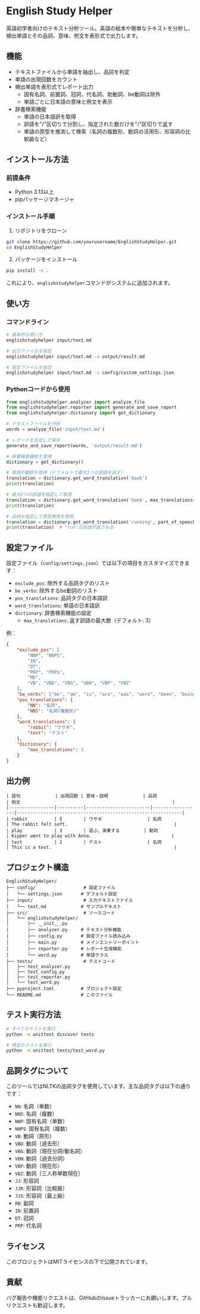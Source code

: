 # English Study Helper

英語初学者向けのテキスト分析ツール。英語の絵本や簡単なテキストを分析し、頻出単語とその品詞、意味、例文を表形式で出力します。

## 機能

- テキストファイルから単語を抽出し、品詞を判定
- 単語の出現回数をカウント
- 頻出単語を表形式でレポート出力
  - 固有名詞、前置詞、冠詞、代名詞、助動詞、be動詞は除外
  - 単語ごとに日本語の意味と例文を表示
- 辞書検索機能
  - 単語の日本語訳を取得
  - 訳語を"/"区切りで分割し、指定された数だけを"/"区切りで返す
  - 単語の原型を推測して検索（名詞の複数形、動詞の活用形、形容詞の比較級など）

## インストール方法

### 前提条件

- Python 3.13以上
- pipパッケージマネージャ

### インストール手順

1. リポジトリをクローン

```bash
git clone https://github.com/yourusername/EnglishStudyHelper.git
cd EnglishStudyHelper
```

2. パッケージをインストール

```bash
pip install -e .
```

これにより、`englishstudyhelper`コマンドがシステムに追加されます。

## 使い方

### コマンドライン

```bash
# 基本的な使い方
englishstudyhelper input/text.md

# 出力ファイルを指定
englishstudyhelper input/text.md -o output/result.md

# 設定ファイルを指定
englishstudyhelper input/text.md -c config/custom_settings.json
```

### Pythonコードから使用

```python
from englishstudyhelper.analyzer import analyze_file
from englishstudyhelper.reporter import generate_and_save_report
from englishstudyhelper.dictionary import get_dictionary

# テキストファイルを分析
words = analyze_file('input/text.md')

# レポートを生成して保存
generate_and_save_report(words, 'output/result.md')

# 辞書検索機能を使用
dictionary = get_dictionary()

# 単語の翻訳を取得（デフォルトで最大3つの訳語を返す）
translation = dictionary.get_word_translation('book')
print(translation)

# 最大2つの訳語を指定して取得
translation = dictionary.get_word_translation('book', max_translations=2)
print(translation)

# 品詞を指定して原型推測を使用
translation = dictionary.get_word_translation('running', part_of_speech='VBG')
print(translation)  # 'run'の訳語が返される
```

## 設定ファイル

設定ファイル（`config/settings.json`）では以下の項目をカスタマイズできます：

- `exclude_pos`: 除外する品詞タグのリスト
- `be_verbs`: 除外するbe動詞のリスト
- `pos_translations`: 品詞タグの日本語訳
- `word_translations`: 単語の日本語訳
- `dictionary`: 辞書検索機能の設定
  - `max_translations`: 返す訳語の最大数（デフォルト: 3）

例：

```json
{
    "exclude_pos": [
        "NNP", "NNPS",
        "IN",
        "DT",
        "PRP", "PRP$",
        "MD",
        "VB", "VBD", "VBG", "VBN", "VBP", "VBZ"
    ],
    "be_verbs": ["be", "am", "is", "are", "was", "were", "been", "being"],
    "pos_translations": {
        "NN": "名詞",
        "NNS": "名詞(複数形)"
    },
    "word_translations": {
        "rabbit": "ウサギ",
        "test": "テスト"
    },
    "dictionary": {
        "max_translations": 3
    }
}
```

## 出力例

```
| 語句             | 出現回数 | 意味・説明             | 品詞             | 例文                                                         |
|-----------------|----------|------------------------|------------------|--------------------------------------------------------------|
| rabbit          | 5        | ウサギ                 | 名詞             | The rabbit felt soft.                                        |
| play            | 3        | 遊ぶ、演奏する         | 動詞             | Kipper went to play with Anna.                              |
| test            | 2        | テスト                 | 名詞             | This is a test.                                              |
```

## プロジェクト構造

```
EnglishStudyHelper/
├── config/                  # 設定ファイル
│   └── settings.json       # デフォルト設定
├── input/                   # 入力テキストファイル
│   └── text.md             # サンプルテキスト
├── src/                     # ソースコード
│   └── englishstudyhelper/
│       ├── __init__.py
│       ├── analyzer.py     # テキスト分析機能
│       ├── config.py       # 設定ファイル読み込み
│       ├── main.py         # メインエントリーポイント
│       ├── reporter.py     # レポート生成機能
│       └── word.py         # 単語クラス
├── tests/                   # テストコード
│   ├── test_analyzer.py
│   ├── test_config.py
│   ├── test_reporter.py
│   └── test_word.py
├── pyproject.toml          # プロジェクト設定
└── README.md               # このファイル
```

## テスト実行方法

```bash
# すべてのテストを実行
python -m unittest discover tests

# 特定のテストを実行
python -m unittest tests/test_word.py
```

## 品詞タグについて

このツールではNLTKの品詞タグを使用しています。主な品詞タグは以下の通りです：

- `NN`: 名詞（単数）
- `NNS`: 名詞（複数）
- `NNP`: 固有名詞（単数）
- `NNPS`: 固有名詞（複数）
- `VB`: 動詞（原形）
- `VBD`: 動詞（過去形）
- `VBG`: 動詞（現在分詞/動名詞）
- `VBN`: 動詞（過去分詞）
- `VBP`: 動詞（現在形）
- `VBZ`: 動詞（三人称単数現在）
- `JJ`: 形容詞
- `JJR`: 形容詞（比較級）
- `JJS`: 形容詞（最上級）
- `RB`: 副詞
- `IN`: 前置詞
- `DT`: 冠詞
- `PRP`: 代名詞

## ライセンス

このプロジェクトはMITライセンスの下で公開されています。

## 貢献

バグ報告や機能リクエストは、GitHubのIssueトラッカーにお願いします。プルリクエストも歓迎します。